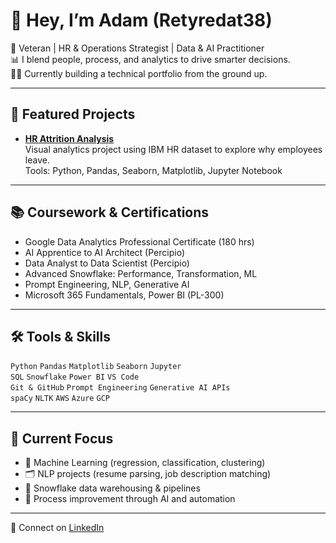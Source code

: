 # 👋 Hey, I’m **Adam** (Retyredat38)

🎯 Veteran | HR & Operations Strategist | Data & AI Practitioner  
📊 I blend people, process, and analytics to drive smarter decisions.  
👨‍💻 Currently building a technical portfolio from the ground up.

---

## 🔧 Featured Projects

- **[HR Attrition Analysis](https://github.com/Retyredat38/hr-attrition-analysis)**  
  Visual analytics project using IBM HR dataset to explore why employees leave.  
  Tools: Python, Pandas, Seaborn, Matplotlib, Jupyter Notebook

---

## 📚 Coursework & Certifications

- Google Data Analytics Professional Certificate (180 hrs)  
- AI Apprentice to AI Architect (Percipio)  
- Data Analyst to Data Scientist (Percipio)  
- Advanced Snowflake: Performance, Transformation, ML  
- Prompt Engineering, NLP, Generative AI  
- Microsoft 365 Fundamentals, Power BI (PL-300)

---

## 🛠️ Tools & Skills

`Python` `Pandas` `Matplotlib` `Seaborn` `Jupyter`  
`SQL` `Snowflake` `Power BI` `VS Code`  
`Git & GitHub` `Prompt Engineering` `Generative AI APIs`  
`spaCy` `NLTK` `AWS` `Azure` `GCP`

---

## 🧭 Current Focus

- 🧠 Machine Learning (regression, classification, clustering)
- 🗂️ NLP projects (resume parsing, job description matching)
- 🧊 Snowflake data warehousing & pipelines
- 🔄 Process improvement through AI and automation

---

🔗 Connect on [LinkedIn](https://www.linkedin.com/in/adam-b-sparks/)
